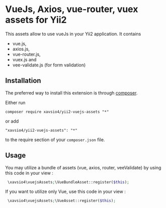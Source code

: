 VueJs, Axios, vue-router, vuex assets for Yii2
======================================
This assets allow to use vueJs in your Yii2 application. It contains 
* vue.js, 
* axios.js, 
* vue-router.js,
* vuex.js and
* vee-validate.js (for form validation)

Installation
------------

The preferred way to install this extension is through [composer](http://getcomposer.org/download/).

Either run

```
composer require xavsio4/yii2-vuejs-assets "*"
```

or add

```
"xavsio4/yii2-vuejs-assets": "*"
```

to the require section of your `composer.json` file.


Usage
-----

You may utilize a bundle of assets (vue, axios, router, veeValidate) by using this code in your view :

```php
 \xavsio4\vuejsAssets;\VueBundleAsset::register($this); 
```

If you want to utilize only Vue, use this code in your view :

```php
 \xavsio4\vuejsAssets;\VueAsset::register($this); 
```
